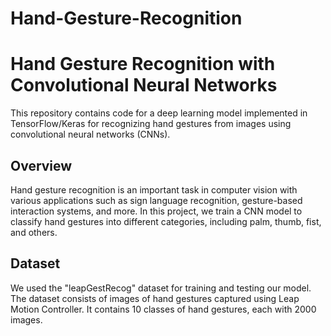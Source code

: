 # Hand-Gesture-Recognition

# Hand Gesture Recognition with Convolutional Neural Networks

This repository contains code for a deep learning model implemented in TensorFlow/Keras for recognizing hand gestures from images using convolutional neural networks (CNNs).

## Overview

Hand gesture recognition is an important task in computer vision with various applications such as sign language recognition, gesture-based interaction systems, and more. In this project, we train a CNN model to classify hand gestures into different categories, including palm, thumb, fist, and others.

## Dataset

We used the "leapGestRecog" dataset for training and testing our model. The dataset consists of images of hand gestures captured using Leap Motion Controller. It contains 10 classes of hand gestures, each with 2000 images.



